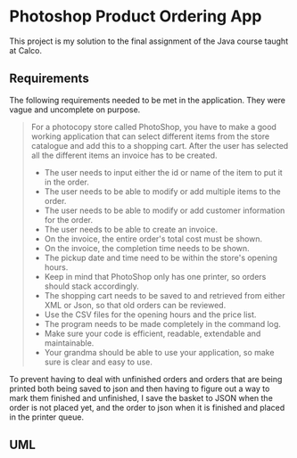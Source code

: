 # Photoshop Product Ordering App



This project is my solution to the final assignment of the Java course taught at Calco. 


## Requirements

The following requirements needed to be met in the application. They were vague and uncomplete on purpose.


> For a photocopy store called PhotoShop, you have to make a good working application that can select different items from the store catalogue and add this to a shopping cart. After the user has selected all the different items an invoice has to be created.
> + The user needs to input either the id or name of the item to put it in the order. 
> + The user needs to be able to modify or add multiple items to the order. 
> + The user needs to be able to modify or add customer information for the order. 
> + The user needs to be able to create an invoice. 
> + On the invoice, the entire order's total cost must be shown. 
> + On the invoice, the completion time needs to be shown. 
> + The pickup date and time need to be within the store's opening hours. 
> + Keep in mind that PhotoShop only has one printer, so orders should stack accordingly.  
> + The shopping cart needs to be saved to and retrieved from either XML or Json, so that old orders can be reviewed. 
> + Use the CSV files for the opening hours and the price list. 
> + The program needs to be made completely in the command log.
> + Make sure your code is efficient, readable, extendable and maintainable.  
> + Your grandma should be able to use your application, so make sure is clear and easy to use. 

To prevent having to deal with unfinished orders and orders that are being printed both being saved to json and then having to figure out a way to mark them finished and unfinished, I save the basket to JSON when the order is not placed yet, and the order to json when it is finished and placed in the printer queue.
 

## UML
